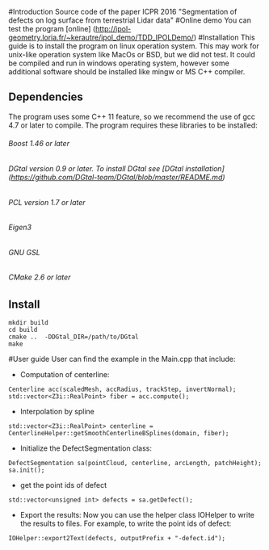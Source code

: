 #Introduction
Source code of the paper ICPR 2016 "Segmentation of defects on log surface from terrestrial Lidar data"
#Online demo
You can test the program [online]
(http://ipol-geometry.loria.fr/~kerautre/ipol_demo/TDD_IPOLDemo/)
#Installation
This guide is to install the program on linux operation system. This may work for unix-like operation system like MacOs or BSD, but we did not test. It could be compiled and run in windows operating system, however some additional software should be installed like mingw or MS C++ compiler.
## Dependencies
The program uses some C++ 11 feature, so we recommend the use of gcc 4.7 or later to compile. The program requires these libraries to be installed:
###### Boost 1.46 or later
###### DGtal version 0.9 or later. To install DGtal see [DGtal installation] (https://github.com/DGtal-team/DGtal/blob/master/README.md)
###### PCL version 1.7 or later
###### Eigen3
###### GNU GSL 
###### CMake 2.6 or later

## Install
```
mkdir build
cd build
cmake ..  -DDGtal_DIR=/path/to/DGtal
make
```
#User guide
User can find the example in the Main.cpp that include:
* Computation of centerline:
```
Centerline acc(scaledMesh, accRadius, trackStep, invertNormal);
std::vector<Z3i::RealPoint> fiber = acc.compute();
```
* Interpolation by spline
```
std::vector<Z3i::RealPoint> centerline = CenterlineHelper::getSmoothCenterlineBSplines(domain, fiber);
```
* Initialize the DefectSegmentation class:
```
DefectSegmentation sa(pointCloud, centerline, arcLength, patchHeight);
sa.init();
```
* get the point ids of defect
```
std::vector<unsigned int> defects = sa.getDefect();
```
* Export the results:
Now you can use the helper class IOHelper to write the results to files. For example, to write the point ids of defect:
```
IOHelper::export2Text(defects, outputPrefix + "-defect.id");
```
